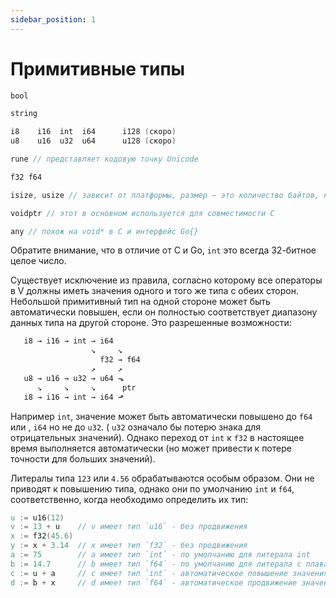 ```yaml
---
sidebar_position: 1
---
```


# Примитивные типы

```v ignore
bool

string

i8    i16  int  i64      i128 (скоро)
u8    u16  u32  u64      u128 (скоро)

rune // представляет кодовую точку Unicode

f32 f64

isize, usize // зависит от платформы, размер — это количество байтов, необходимое для ссылки на любое место в памяти.

voidptr // этот в основном используется для совместимости C

any // похож на void* в C и интерфейс Go{}
```

Обратите внимание, что в отличие от C и Go, `int` это всегда 32-битное целое число.

Существует исключение из правила, согласно которому все операторы в V должны иметь значения одного и того же типа с обеих сторон. Небольшой примитивный тип на одной стороне может быть автоматически повышен, если он полностью соответствует диапазону данных типа на другой стороне. Это разрешенные возможности:

```v
   i8 → i16 → int → i64
                  ↘     ↘
                    f32 → f64
                  ↗     ↗
   u8 → u16 → u32 → u64 ⬎
      ↘     ↘     ↘      ptr
   i8 → i16 → int → i64 ⬏
```
Например `int`, значение может быть автоматически повышено до `f64` или , `i64` но не до `u32`. ( `u32` означало бы потерю знака для отрицательных значений). Однако переход от `int` к `f32` в настоящее время выполняется автоматически (но может привести к потере точности для больших значений).

Литералы типа `123` или `4.56` обрабатываются особым образом. Они не приводят к повышению типа, однако они по умолчанию `int` и `f64`, соответственно, когда необходимо определить их тип:

```v
u := u16(12)
v := 13 + u    // v имеет тип `u16` - без продвижения
x := f32(45.6)
y := x + 3.14  // x имеет тип `f32` - без продвижения
a := 75        // a имеет тип `int` - по умолчанию для литерала int
b := 14.7      // b имеет тип `f64` - по умолчанию для литерала с плавающей запятой
c := u + a     // c имеет тип `int` - автоматическое повышение значения `u`
d := b + x     // d имеет тип `f64` - автоматическое продвижение значения `x`
```